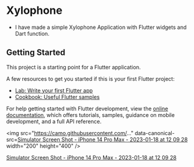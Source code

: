 # Xylophone

- I have made a simple Xylophone Application with Flutter widgets and Dart function.



## Getting Started

This project is a starting point for a Flutter application.

A few resources to get you started if this is your first Flutter project:

- [Lab: Write your first Flutter app](https://docs.flutter.dev/get-started/codelab)
- [Cookbook: Useful Flutter samples](https://docs.flutter.dev/cookbook)

For help getting started with Flutter development, view the
[online documentation](https://docs.flutter.dev/), which offers tutorials,
samples, guidance on mobile development, and a full API reference.


<img src="https://camo.githubusercontent.com/..." data-canonical-src=[Simulator Screen Shot - iPhone 14 Pro Max - 2023-01-18 at 12 09 28](https://user-images.githubusercontent.com/122957164/213091498-91bfb3e2-a3ac-4e2b-9dde-252896f02be1.png) width="200" height="400" />

[Simulator Screen Shot - iPhone 14 Pro Max - 2023-01-18 at 12 09 28](https://user-images.githubusercontent.com/122957164/213091498-91bfb3e2-a3ac-4e2b-9dde-252896f02be1.png)
